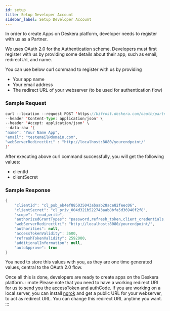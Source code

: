 ```yaml
---
id: setup
title: Setup Developer Account
sidebar_label: Setup Developer Account
---
```


In order to create Apps on Deskera platform, developer needs to register with us as a Partner. 

We uses OAuth 2.0 for the Authentication scheme. Developers must first register with us by providing some details about their app, such as email, redirectUrl, and name.

You can use below curl command to register with us by providing
* Your app name
* Your email address
* The redirect URL of your webserver (to be used for authentication flow)

### Sample Request

```java
curl --location --request POST 'https://bifrost.deskera.com/oauth/partner' \
--header 'Content-Type: application/json' \
--header 'Accept: application/json' \
--data-raw '{
"name": "Your Name App",
"email": "testemail@domain.com",
"webServerRedirectUri" : "http://localhost:8080/yourendpoint/"
}'
```

After executing above curl command successfully, you will get the following values:
* clientId
* clientSecret

### Sample Response

```java
{
    "clientId": "cl_pub_eb4ef885035043abaab28ace82feec06",
    "clientSecret": "cl_priv_004d321b522743aab8bfa5d36940f2f8",
    "scope": "read,write",
    "authorizedGrantTypes": "password,refresh_token,client_credentials,authorization_code",
    "webServerRedirectUri": "http://localhost:8080/yourendpoint/",
    "authorities": null,
    "accessTokenValidity": 3600,
    "refreshTokenValidity": 2592000,
    "additionalInformation": null,
    "autoApprove": true
}
```

You need to store this values with you, as they are one time generated values, central to the OAuth 2.0 flow.

Once all this is done, developers are ready to create apps on the Deskera platform.
:::note
Please note that you need to have a working redirect URl for us to send you the accessToken and authCode. If you are working on a local server, you can install [ngrok](https://ngrok.com/) and get a public URL for your webserver, to act as redirect URL. You can change this redirect URL anytime you want.
:::
